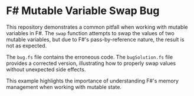 # F# Mutable Variable Swap Bug

This repository demonstrates a common pitfall when working with mutable variables in F#.  The `swap` function attempts to swap the values of two mutable variables, but due to F#'s pass-by-reference nature, the result is not as expected.

The `bug.fs` file contains the erroneous code. The `bugSolution.fs` file provides a corrected version, illustrating how to properly swap values without unexpected side effects.

This example highlights the importance of understanding F#'s memory management when working with mutable state.